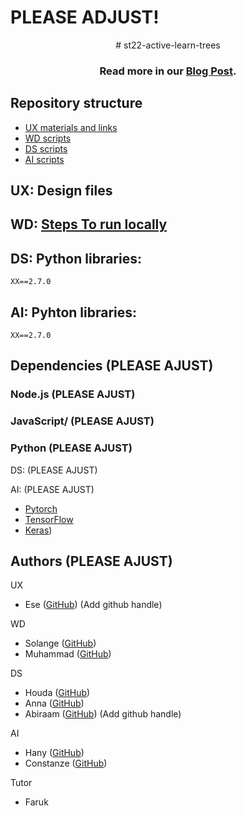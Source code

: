 # PLEASE ADJUST!

<div align="center">
# st22-active-learn-trees

### Read more in our [Blog Post](https://github.com/TechLabs-Berlin/st22-active-learn-trees/blob/main/blogpost.md).

</div>

## Repository structure

- [UX materials and links](https://www.figma.com/proto/PGq3rmaDOrUktd5JprehYb/High-fidelity-prototype?node-id=0%3A1&scaling=scale-down&starting-point-node-id=208%3A139)
- [WD scripts](https://github.com/TechLabs-Berlin/st22-active-learn-trees/tree/main/learntreesfive)
- [DS scripts](https://github.com/TechLabs-Berlin/st22-active-learn-trees/tree/main/DS-district-analysis)
- [AI scripts](https://github.com/TechLabs-Berlin/st22-active-learn-trees/tree/main/DL-neural-network)

## UX: Design files


## WD: [Steps To run locally](https://github.com/TechLabs-Berlin/st22-active-learn-trees/tree/second-branch/firsttry#readme)




## DS: Python libraries:
```
XX==2.7.0

```



## AI: Pyhton libraries:
```
XX==2.7.0

```

## Dependencies (PLEASE AJUST)

### Node.js (PLEASE AJUST)


### JavaScript/ (PLEASE AJUST)

### Python (PLEASE AJUST)
DS: (PLEASE AJUST)


AI: (PLEASE AJUST)
- [Pytorch](https://pytorch.org/)
- [TensorFlow](https://www.tensorflow.org/)
- [Keras](https://keras.io/))


## Authors (PLEASE AJUST)

UX
- Ese ([GitHub]()) (Add github handle)

WD
- Solange ([GitHub](https://github.com/atenkia))
- Muhammad ([GitHub](https://github.com/Faiydee))


DS
- Houda ([GitHub](https://github.com/Houda-Ouhmad)) 
- Anna ([GitHub](https://github.com/AnnaUlbri)) 
- Abiraam ([GitHub]()) (Add github handle)

AI
- Hany ([GitHub](https://github.com/Hany-mohsen-elhassany)) 
- Constanze ([GitHub](https://github.com/Constifox)) 

Tutor
- Faruk 
